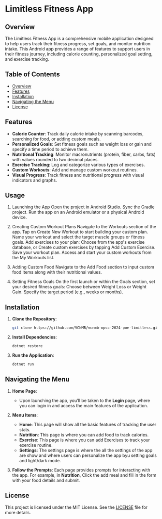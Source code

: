 # Limitless Fitness App

## Overview

The Limitless Fitness App is a comprehensive mobile application designed to help users track their fitness progress, set goals, and monitor nutrition intake. This Android app provides a range of features to support users in their fitness journey, including calorie counting, personalized goal setting, and exercise tracking.

## Table of Contents

- [Overview](#overview)
- [Features](#features)
- [Installation](#installation)
- [Navigating the Menu](#navigating-the-menu)
- [License](#license)



## Features

- **Calorie Counter**: Track daily calorie intake by scanning barcodes, searching for food, or adding custom meals.
- **Personalized Goals**: Set fitness goals such as weight loss or gain and specify a time period to achieve them.
- **Nutritional Tracking**: Monitor macronutrients (protein, fiber, carbs, fats) with values rounded to two decimal places.
- **Exercise Tracking**: Log and categorize various types of exercises.
- **Custom Workouts**: Add and manage custom workout routines.
- **Visual Progress**: Track fitness and nutritional progress with visual indicators and graphs.

## Usage
1. Launching the App
Open the project in Android Studio.
Sync the Gradle project.
Run the app on an Android emulator or a physical Android device.

2. Creating Custom Workout Plans
Navigate to the Workouts section of the app.
Tap on Create New Workout to start building your custom plan.
Name your workout and select the target muscle groups or fitness goals.
Add exercises to your plan:
Choose from the app's exercise database, or
Create custom exercises by tapping Add Custom Exercise.
Save your workout plan.
Access and start your custom workouts from the My Workouts list.

3. Adding Custom Food
Navigate to the Add Food section to input custom food items along with their nutritional values.

4. Setting Fitness Goals
On the first launch or within the Goals section, set your desired fitness goals:
Choose between Weight Loss or Weight Gain.
Specify the target period (e.g., weeks or months).

## Installation

1. **Clone the Repository**:
    ```bash
    git clone https://github.com/VCNMB/vcnmb-opsc-2024-poe-limitless.git
    ```

2. **Install Dependencies**:
    ```bash
    dotnet restore
    ```

3. **Run the Application**:
    ```bash
    dotnet run
    ```


## Navigating the Menu

1. **Home Page**: 
    - Upon launching the app, you'll be taken to the **Login** page, where you can login in and access the main features of the application.
    
2. **Menu Items**:
    - **Home**: This page will show all the basic features of tracking the user stats.
    - **Nutrition**: This page is where you can add food to track calories.
    - **Exercise**: This page is where you can add Exercises to track your exercise routine.
    - **Settings**: The settings page is where the all the settings of the app are show and where users can personalize the app byu setting goals and light/dark mode.

3. **Follow the Prompts**: Each page provides prompts for interacting with the app. For example, in **Nutrition**, Click the add meal and fill in the form with your food details and submit.


## License

This project is licensed under the MIT License. See the [LICENSE](LICENSE) file for more details.

